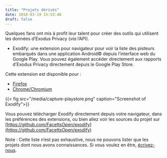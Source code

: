 ```yaml
---
title: "Projets dérivés"
date: 2018-03-19 15:53:46
draft: false
---
```


Quelques fans ont mis à profit leur talent pour créer des outils qui utilisent les données d’Exodus Privacy (_via_ l’API).

* Exodify: une extension pour navigateur pour voir la liste des pisteurs embarqués dans une application Android© depuis l’interface web du Google Play. Vous pouvez également accéder directement aux rapports d’Exodus Privacy directement depuis le Google Play Store.

Cette extension est disponible pour :

* [Firefox](https://addons.mozilla.org/en-US/firefox/addon/exodify/)
* [Chrome/Chromium](https://chrome.google.com/webstore/detail/exodify/imfbjeceaelpdlhbeembaocakecajhlm)

{{< fig src="/media/capture-playstore.png" caption="Screenshot of Exodify">}}

Vous pouvez télécharger Exodify directement depuis votre navigateur, dans les préférences des extensions, ou bien allez voir les sources du projet sur [https://github.com/FacettsOpen/exodify](https://github.com/FacettsOpen/exodify)

Note : Cette liste n’est pas exhaustive, nous ne pouvons lister que les projets dont nous avons connaissances. Si vous voulez en être, [écrivez-nous](mailto:bureau@xodus-privacy.eu.org).
